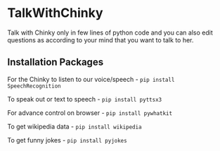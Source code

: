 # TalkWithChinky
Talk with Chinky only in few lines of python code and you can also edit questions as according to your mind that you want to talk to her.

## Installation Packages

For the Chinky to listen to our voice/speech - `pip install SpeechRecognition` 

To speak out or text to speech - `pip install pyttsx3` 

For advance control on browser - `pip install pywhatkit` 

To get wikipedia data - `pip install wikipedia` 

To get funny jokes - `pip install pyjokes` 
